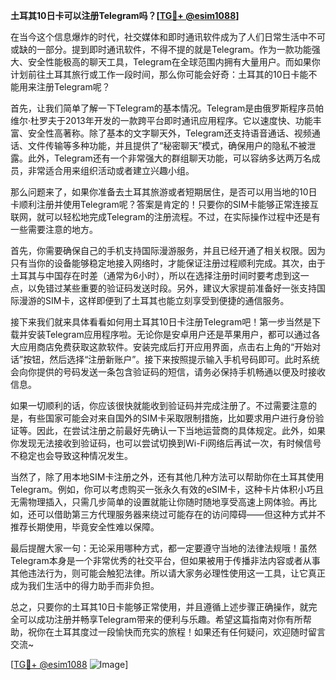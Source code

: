 **土耳其10日卡可以注册Telegram吗？[[TG💪+ @esim1088](https://t.me/s/esim1088)]**

在当今这个信息爆炸的时代，社交媒体和即时通讯软件成为了人们日常生活中不可或缺的一部分。提到即时通讯软件，不得不提的就是Telegram。作为一款功能强大、安全性能极高的聊天工具，Telegram在全球范围内拥有大量用户。而如果你计划前往土耳其旅行或工作一段时间，那么你可能会好奇：土耳其的10日卡能不能用来注册Telegram呢？

首先，让我们简单了解一下Telegram的基本情况。Telegram是由俄罗斯程序员帕维尔·杜罗夫于2013年开发的一款跨平台即时通讯应用程序。它以速度快、功能丰富、安全性高著称。除了基本的文字聊天外，Telegram还支持语音通话、视频通话、文件传输等多种功能，并且提供了“秘密聊天”模式，确保用户的隐私不被泄露。此外，Telegram还有一个非常强大的群组聊天功能，可以容纳多达两万名成员，非常适合用来组织活动或者建立兴趣小组。

那么问题来了，如果你准备去土耳其旅游或者短期居住，是否可以用当地的10日卡顺利注册并使用Telegram呢？答案是肯定的！只要你的SIM卡能够正常连接互联网，就可以轻松地完成Telegram的注册流程。不过，在实际操作过程中还是有一些需要注意的地方。

首先，你需要确保自己的手机支持国际漫游服务，并且已经开通了相关权限。因为只有当你的设备能够稳定地接入网络时，才能保证注册过程顺利完成。其次，由于土耳其与中国存在时差（通常为6小时），所以在选择注册时间时要考虑到这一点，以免错过某些重要的验证码发送时段。另外，建议大家提前准备好一张支持国际漫游的SIM卡，这样即便到了土耳其也能立刻享受到便捷的通信服务。

接下来我们就来具体看看如何用土耳其10日卡注册Telegram吧！第一步当然是下载并安装Telegram应用程序啦。无论你是安卓用户还是苹果用户，都可以通过各大应用商店免费获取这款软件。安装完成后打开应用界面，点击右上角的“开始对话”按钮，然后选择“注册新账户”。接下来按照提示输入手机号码即可。此时系统会向你提供的号码发送一条包含验证码的短信，请务必保持手机畅通以便及时接收信息。

如果一切顺利的话，你应该很快就能收到验证码并完成注册了。不过需要注意的是，有些国家可能会对来自国外的SIM卡采取限制措施，比如要求用户进行身份验证等。因此，在尝试注册之前最好先确认一下当地运营商的具体规定。此外，如果你发现无法接收到验证码，也可以尝试切换到Wi-Fi网络后再试一次，有时候信号不稳定也会导致这种情况发生。

当然了，除了用本地SIM卡注册之外，还有其他几种方法可以帮助你在土耳其使用Telegram。例如，你可以考虑购买一张永久有效的eSIM卡，这种卡片体积小巧且无需物理插入，只需几步简单的设置就能让你随时随地享受高速上网体验。再比如，还可以借助第三方代理服务器来绕过可能存在的访问障碍——但这种方式并不推荐长期使用，毕竟安全性难以保障。

最后提醒大家一句：无论采用哪种方式，都一定要遵守当地的法律法规哦！虽然Telegram本身是一个非常优秀的社交平台，但如果被用于传播非法内容或者从事其他违法行为，则可能会触犯法律。所以请大家务必理性使用这一工具，让它真正成为我们生活中的得力助手而非负担。

总之，只要你的土耳其10日卡能够正常使用，并且遵循上述步骤正确操作，就完全可以成功注册并畅享Telegram带来的便利与乐趣。希望这篇指南对你有所帮助，祝你在土耳其度过一段愉快而充实的旅程！如果还有任何疑问，欢迎随时留言交流~

[[TG💪+ @esim1088](https://t.me/s/esim1088) ![Image](https://i.postimg.cc/4NQfJmqS/Snipaste-2025-05-13-00-14-12.png)]